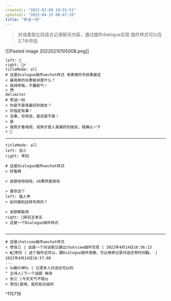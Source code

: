 ```yaml
---
created:: "2022-02-09 19:55:51"
updated:: "2022-04-15 08:47:10"
title: "笑话一则"
---
```

> 对话类型比较适合记录聊天内容，通过插件dialogue实现
>  插件样式可以在3.7中开启

![[Pasted image 20220210105008.png]]



```dialogue
left: 🧔
right: 👳‍♂️
titleMode: all
# 这是dialogue插件wechat样式 用表情符号效果最佳
< 最简单的长寿秘诀是什么？
> 保持呼吸，不要断气！
< 😳
delimiter
# 笑话一则
< 你是不是我最好的朋友？
> 你指定有事！
< 没事，你快说，是还是不是！
> 是
> 我刚才看电视，说狗才是人类最好的朋友，我确认一下
< 🤧
```
---
```dialogue
titleMode: all 
left: 张三
right: 李四

# 这是dialogue插件wechat样式
< 好看啊

> 皮肤哈哈哈哈，ob果然是游戏

> 喜欢这个
left: 路人甲
< 如何做到这样布局的？

> 皮肤都能改
right: 💎砖石王老五
> 这是一个Dialogue插件样式


```


---

```chat
# 这是chatview插件wechat样式
< 😎张三 | 这是一个对话笔记通过chatview插件实现 | 2022年4月14日16:56:13
> №🎈李四 | 这个插件还可以，跟Dialogue插件很像，可以用来记录对话还带时间戳。 | 2022年4月14日16:57:08
...
< ℡戰の神℡ | 记录多人对话也可以的 
^ 主持人|下一个话题 继续
< 张三 |今天天气不错🌞
> 李四|是呀，挺风和日丽的
```

^115719

